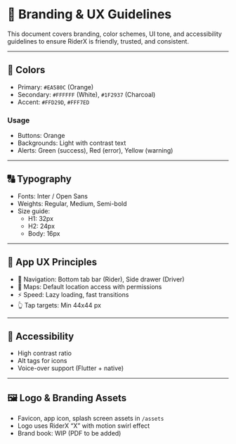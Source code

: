 # 🎨 Branding & UX Guidelines

This document covers branding, color schemes, UI tone, and accessibility guidelines to ensure RiderX is friendly, trusted, and consistent.

---

## 🌈 Colors

- Primary: `#EA580C` (Orange)
- Secondary: `#FFFFFF` (White), `#1F2937` (Charcoal)
- Accent: `#FFD29D`, `#FFF7ED`

### Usage
- Buttons: Orange
- Backgrounds: Light with contrast text
- Alerts: Green (success), Red (error), Yellow (warning)

---

## 🔠 Typography

- Fonts: Inter / Open Sans
- Weights: Regular, Medium, Semi-bold
- Size guide:
    - H1: 32px
    - H2: 24px
    - Body: 16px

---

## 📱 App UX Principles

- 🧭 Navigation: Bottom tab bar (Rider), Side drawer (Driver)
- 📍 Maps: Default location access with permissions
- ⚡ Speed: Lazy loading, fast transitions
- 👆 Tap targets: Min 44x44 px

---

## 🧑 Accessibility

- High contrast ratio
- Alt tags for icons
- Voice-over support (Flutter + native)

---

## 🖼️ Logo & Branding Assets

- Favicon, app icon, splash screen assets in `/assets`
- Logo uses RiderX “X” with motion swirl effect
- Brand book: WIP (PDF to be added)
